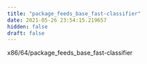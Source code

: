```yaml
---
title: "package_feeds_base_fast-classifier"
date: 2021-05-26 23:54:15.219657
hidden: false
draft: false
---
```


x86/64/package_feeds_base_fast-classifier

